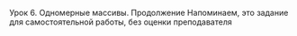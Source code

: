 Урок 6. Одномерные массивы. Продолжение
Напоминаем, это задание для самостоятельной работы, без оценки преподавателя